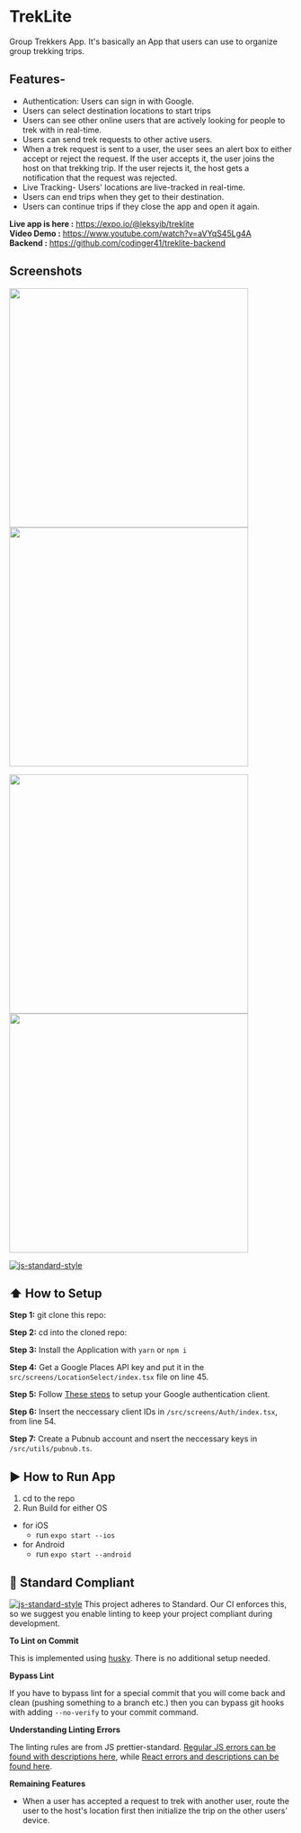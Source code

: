 # TrekLite
Group Trekkers App. It's basically an App that users can use to organize group trekking trips. <br/>


## Features-
- Authentication: Users can sign in with Google.
- Users can select destination locations to start trips
- Users can see other online users that are actively looking for people to trek with in real-time.
- Users can send trek requests to other active users.
- When a trek request is sent to a user, the user sees an alert box to either accept or reject the request. If the user accepts it, the user joins the host on that trekking trip. If the user rejects it, the host gets a notification that the request was rejected.
- Live Tracking- Users' locations are live-tracked in real-time.
- Users can end trips when they get to their destination.
- Users can continue trips if they close the app and open it again.

**Live app is here :** https://expo.io/@leksyib/treklite <br/>
**Video Demo :** https://www.youtube.com/watch?v=aVYqS45Lg4A <br />
**Backend :** https://github.com/codinger41/treklite-backend


## Screenshots
<img src="https://user-images.githubusercontent.com/26174035/66041226-4d900680-e511-11e9-9e81-14214558a644.png" width="425"/> <img src="https://user-images.githubusercontent.com/26174035/66041321-816b2c00-e511-11e9-8298-6ba7b88144e3.png" width="425"/>  <br/>

<img src="https://user-images.githubusercontent.com/26174035/66041441-cd1dd580-e511-11e9-9fc0-608a2d5eff8a.png" width="425"/> <img src="https://user-images.githubusercontent.com/26174035/66041520-ede62b00-e511-11e9-9c27-2d535419ab7b.png" width="425"/>  


[![js-standard-style](https://img.shields.io/badge/code%20style-standard-brightgreen.svg?style=flat)](http://standardjs.com/)

## :arrow_up: How to Setup

**Step 1:** git clone this repo:

**Step 2:** cd into the cloned repo:

**Step 3:** Install the Application with `yarn` or `npm i`

**Step 4:** Get a Google Places API key and put it in the `src/screens/LocationSelect/index.tsx` file on line 45.

**Step 5:** Follow <a href="https://github.com/expo/expo/blob/master/docs/pages/versions/unversioned/sdk/google.md">These steps<a /> to setup your Google authentication client.

**Step 6:** Insert the neccessary client IDs in `/src/screens/Auth/index.tsx`, from line 54.

**Step 7:** Create a Pubnub account and nsert the neccessary keys in `/src/utils/pubnub.ts`.

## :arrow_forward: How to Run App

1. cd to the repo
2. Run Build for either OS
  * for iOS
    * run `expo start --ios`
  * for Android
    * run `expo start --android`

## :no_entry_sign: Standard Compliant

[![js-standard-style](https://cdn.rawgit.com/feross/standard/master/badge.svg)](https://github.com/feross/standard)
This project adheres to Standard.  Our CI enforces this, so we suggest you enable linting to keep your project compliant during development.

**To Lint on Commit**

This is implemented using [husky](https://github.com/typicode/husky). There is no additional setup needed.

**Bypass Lint**

If you have to bypass lint for a special commit that you will come back and clean (pushing something to a branch etc.) then you can bypass git hooks with adding `--no-verify` to your commit command.

**Understanding Linting Errors**

The linting rules are from JS prettier-standard.  [Regular JS errors can be found with descriptions here](http://eslint.org/docs/rules/), while [React errors and descriptions can be found here](https://github.com/yannickcr/eslint-plugin-react).


**Remaining Features**
 - When a user has accepted a request to trek with another user, route the user to the host's location first then initialize the trip on the other users' device.

